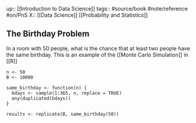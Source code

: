 up:: [[Introduction to Data Science]]
tags:: #source/book #note/reference #on/PnS 
X::  [[Data Science]] [[Probability and Statistics]]

## The Birthday Problem

In a room with 50 people, what is the chance that at least two people have the same birthday. This is an example of the [[Monte Carlo Simulation]] in [[R]]

```
n <- 50
B <- 10000

same_birthday <- function(n) {
  bdays <- sample(1:365, n, replace = TRUE)
  any(duplicated(bdays))
}

results <- replicate(B, same_birthday(50))
```